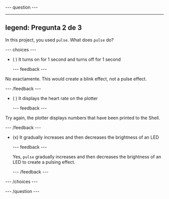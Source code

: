 
--- question ---

---
legend: Pregunta 2 de 3
---

In this project, you used `pulse`. What does `pulse` do?

--- choices ---

- ( ) It turns on for 1 second and turns off for 1 second

  --- feedback ---

No exactamente. This would create a blink effect, not a pulse effect.

  --- /feedback ---

- ( ) It displays the heart rate on the plotter

  --- feedback ---

Try again, the plotter displays numbers that have been printed to the Shell.

  --- /feedback ---

- (x) It gradually increases and then decreases the brightness of an LED

  --- feedback ---

  Yes, `pulse` gradually increases and then decreases the brightness of an LED to create a pulsing effect.

  --- /feedback ---


--- /choices ---

--- /question ---
